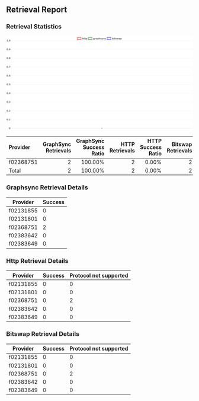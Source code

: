 ## Retrieval Report
### Retrieval Statistics
<img src="https://raw.githubusercontent.com/data-preservation-programs/filplus-checker-assets/main/filecoin-project/filecoin-plus-large-datasets/issues/1684/1695102273712.png"/>

| Provider  | GraphSync Retrievals | GraphSync Success Ratio | HTTP Retrievals | HTTP Success Ratio | Bitswap Retrievals | Bitswap Success Ratio |
| :-------- | -------------------: | ----------------------: | --------------: | -----------------: | -----------------: | --------------------: |
| f02368751 |                    2 |                 100.00% |               2 |              0.00% |                  2 |                 0.00% |
| Total     |                    2 |                 100.00% |               2 |              0.00% |                  2 |                 0.00% |

### Graphsync Retrieval Details
| Provider  | Success |
| --------- | ------- |
| f02131855 | 0       |
| f02131801 | 0       |
| f02368751 | 2       |
| f02383642 | 0       |
| f02383649 | 0       |

### Http Retrieval Details
| Provider  | Success | Protocol not supported |
| --------- | ------- | ---------------------- |
| f02131855 | 0       | 0                      |
| f02131801 | 0       | 0                      |
| f02368751 | 0       | 2                      |
| f02383642 | 0       | 0                      |
| f02383649 | 0       | 0                      |

### Bitswap Retrieval Details
| Provider  | Success | Protocol not supported |
| --------- | ------- | ---------------------- |
| f02131855 | 0       | 0                      |
| f02131801 | 0       | 0                      |
| f02368751 | 0       | 2                      |
| f02383642 | 0       | 0                      |
| f02383649 | 0       | 0                      |
